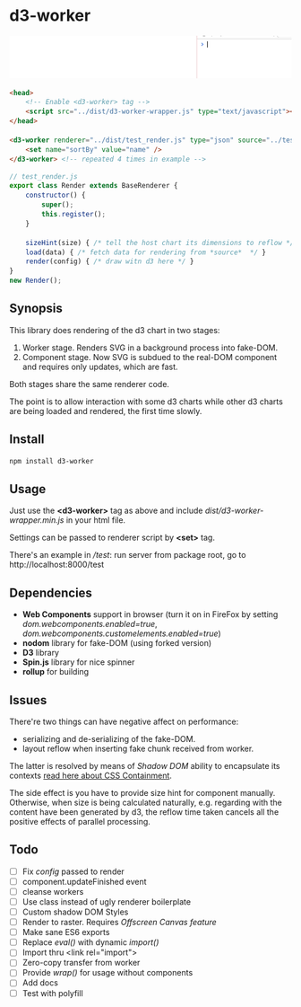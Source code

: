 # d3-worker

![preview](docs/scr.gif)

```html
<head>
    <!-- Enable <d3-worker> tag -->
    <script src="../dist/d3-worker-wrapper.js" type="text/javascript"></script>
</head>
    
<d3-worker renderer="../dist/test_render.js" type="json" source="../test/cor.json">
    <set name="sortBy" value="name" />
</d3-worker> <!-- repeated 4 times in example -->
```

```javascript
// test_render.js
export class Render extends BaseRenderer {
    constructor() {
        super();
        this.register();
    }

    sizeHint(size) { /* tell the host chart its dimensions to reflow */ }
    load(data) { /* fetch data for rendering from *source*  */ }
    render(config) { /* draw witn d3 here */ }
}
new Render();
```

## Synopsis

This library does rendering of the d3 chart in two stages:

1. Worker stage. Renders SVG in a background process into fake-DOM.
2. Component stage. Now SVG is subdued to the real-DOM component and requires only updates, which are fast.

Both stages share the same renderer code.

The point is to allow interaction with some d3 charts while other
d3 charts are being loaded and rendered, the first time slowly.

## Install

```bash
npm install d3-worker
```

## Usage

Just use the **&lt;d3-worker&gt;** tag as above and include
*dist/d3-worker-wrapper.min.js* in your html file.

Settings can be passed to renderer script by **&lt;set&gt;** tag.

There's an example in */test*: run server from package root, go to http://localhost:8000/test

## Dependencies

- **Web Components** support in browser (turn it on in FireFox by setting *dom.webcomponents.enabled=true*, *dom.webcomponents.customelements.enabled=true*)
- **nodom** library for fake-DOM (using forked version)
- **D3** library
- **Spin.js** library for nice spinner
- **rollup** for building

## Issues

There're two things can have negative affect on performance:

- serializing and de-serializing of the fake-DOM.
- layout reflow when inserting fake chunk received from worker.

The latter is resolved by means of *Shadow DOM* ability
to encapsulate its contexts [read here about CSS Containment](https://developers.google.com/web/updates/2016/06/css-containment).

The side effect is
you have to provide size hint for component manually. Otherwise, when
size is being calculated naturally, e.g. regarding with the content
have been generated by d3, the reflow time taken cancels all the positive
 effects of parallel processing.

## Todo

- [ ] Fix *config* passed to render
- [ ] component.updateFinished event
- [ ] cleanse workers
- [ ] Use class instead of ugly renderer boilerplate
- [ ] Custom shadow DOM Styles
- [ ] Render to raster. Requires *Offscreen Canvas feature*
- [ ] Make sane ES6 exports
- [ ] Replace *eval()* with dynamic *import()*
- [ ] Import thru &lt;link rel="import"&gt;
- [ ] Zero-copy transfer from worker
- [ ] Provide *wrap()* for usage without components
- [ ] Add docs
- [ ] Test with polyfill
